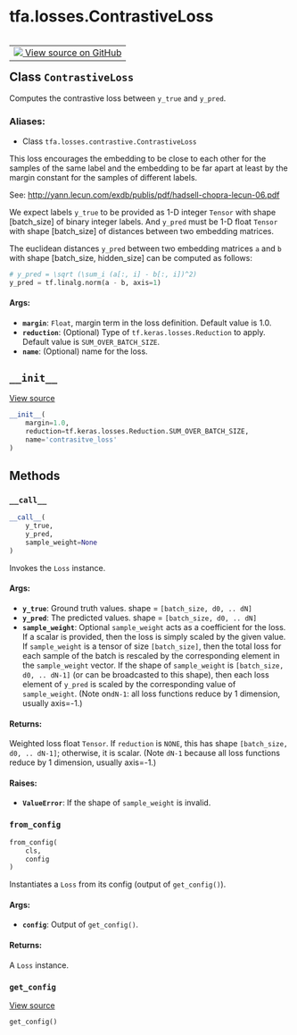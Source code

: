 <div itemscope itemtype="http://developers.google.com/ReferenceObject">
<meta itemprop="name" content="tfa.losses.ContrastiveLoss" />
<meta itemprop="path" content="Stable" />
<meta itemprop="property" content="__call__"/>
<meta itemprop="property" content="__init__"/>
<meta itemprop="property" content="from_config"/>
<meta itemprop="property" content="get_config"/>
</div>

# tfa.losses.ContrastiveLoss


<table class="tfo-notebook-buttons tfo-api" align="left">

<td>
  <a target="_blank" href="https://github.com/tensorflow/addons/tree/r0.6/tensorflow_addons/losses/contrastive.py#L62-L108">
    <img src="https://www.tensorflow.org/images/GitHub-Mark-32px.png" />
    View source on GitHub
  </a>
</td></table>



## Class `ContrastiveLoss`

Computes the contrastive loss between `y_true` and `y_pred`.



### Aliases:

* Class `tfa.losses.contrastive.ContrastiveLoss`


<!-- Placeholder for "Used in" -->

This loss encourages the embedding to be close to each other for
the samples of the same label and the embedding to be far apart at least
by the margin constant for the samples of different labels.

See: http://yann.lecun.com/exdb/publis/pdf/hadsell-chopra-lecun-06.pdf

We expect labels `y_true` to be provided as 1-D integer `Tensor`
with shape [batch_size] of binary integer labels. And `y_pred` must be
1-D float `Tensor` with shape [batch_size] of distances between two
embedding matrices.

The euclidean distances `y_pred` between two embedding matrices
`a` and `b` with shape [batch_size, hidden_size] can be computed
as follows:

```python
# y_pred = \sqrt (\sum_i (a[:, i] - b[:, i])^2)
y_pred = tf.linalg.norm(a - b, axis=1)
```

#### Args:


* <b>`margin`</b>: `Float`, margin term in the loss definition.
  Default value is 1.0.
* <b>`reduction`</b>: (Optional) Type of `tf.keras.losses.Reduction` to apply.
  Default value is `SUM_OVER_BATCH_SIZE`.
* <b>`name`</b>: (Optional) name for the loss.

<h2 id="__init__"><code>__init__</code></h2>

<a target="_blank" href="https://github.com/tensorflow/addons/tree/r0.6/tensorflow_addons/losses/contrastive.py#L93-L98">View source</a>

``` python
__init__(
    margin=1.0,
    reduction=tf.keras.losses.Reduction.SUM_OVER_BATCH_SIZE,
    name='contrasitve_loss'
)
```






## Methods

<h3 id="__call__"><code>__call__</code></h3>

``` python
__call__(
    y_true,
    y_pred,
    sample_weight=None
)
```

Invokes the `Loss` instance.


#### Args:


* <b>`y_true`</b>: Ground truth values. shape = `[batch_size, d0, .. dN]`
* <b>`y_pred`</b>: The predicted values. shape = `[batch_size, d0, .. dN]`
* <b>`sample_weight`</b>: Optional `sample_weight` acts as a
  coefficient for the loss. If a scalar is provided, then the loss is
  simply scaled by the given value. If `sample_weight` is a tensor of size
  `[batch_size]`, then the total loss for each sample of the batch is
  rescaled by the corresponding element in the `sample_weight` vector. If
  the shape of `sample_weight` is `[batch_size, d0, .. dN-1]` (or can be
  broadcasted to this shape), then each loss element of `y_pred` is scaled
  by the corresponding value of `sample_weight`. (Note on`dN-1`: all loss
  functions reduce by 1 dimension, usually axis=-1.)


#### Returns:

Weighted loss float `Tensor`. If `reduction` is `NONE`, this has
  shape `[batch_size, d0, .. dN-1]`; otherwise, it is scalar. (Note `dN-1`
  because all loss functions reduce by 1 dimension, usually axis=-1.)



#### Raises:


* <b>`ValueError`</b>: If the shape of `sample_weight` is invalid.

<h3 id="from_config"><code>from_config</code></h3>

``` python
from_config(
    cls,
    config
)
```

Instantiates a `Loss` from its config (output of `get_config()`).


#### Args:


* <b>`config`</b>: Output of `get_config()`.


#### Returns:

A `Loss` instance.


<h3 id="get_config"><code>get_config</code></h3>

<a target="_blank" href="https://github.com/tensorflow/addons/tree/r0.6/tensorflow_addons/losses/contrastive.py#L103-L108">View source</a>

``` python
get_config()
```






